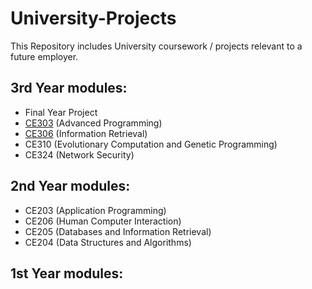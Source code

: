 # University-Projects

This Repository includes University coursework / projects relevant to a future employer.

## 3rd Year modules:
- Final Year Project
- [CE303](https://github.com/PDKelly25/University-Projects/tree/main/CE303) (Advanced Programming)
- [CE306](https://github.com/PDKelly25/University-Projects/tree/main/CE306) (Information Retrieval)
- CE310 (Evolutionary Computation and Genetic Programming)
- CE324 (Network Security)

## 2nd Year modules:
- CE203 (Application Programming)
- CE206 (Human Computer Interaction)
- CE205 (Databases and Information Retrieval)
- CE204 (Data Structures and Algorithms)

## 1st Year modules:
